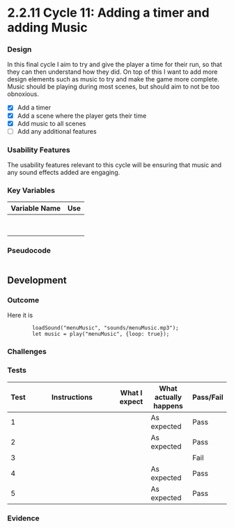 # 2.2.11 Cycle 11: Adding a timer and adding Music

### Design

In this final cycle I aim to try and give the player a time for their run, so that they can then understand how they did. On top of this I want to add more design elements such as music to try and make the game more complete. Music should be playing during most scenes, but should aim to not be too obnoxious.

* [x] Add a timer
* [x] Add a scene where the player gets their time
* [x] Add music to all scenes
* [ ] Add any additional features

### Usability Features

The usability features relevant to this cycle will be ensuring that music and any sound effects added are engaging.

### Key Variables

| Variable Name | Use |
| ------------- | --- |
|               |     |
|               |     |
|               |     |
|               |     |
|               |     |
|               |     |
|               |     |
|               |     |

### Pseudocode

```
```

## Development

### Outcome

Here it is

```
        loadSound("menuMusic", "sounds/menuMusic.mp3");
        let music = play("menuMusic", {loop: true}); 
```

### Challenges



### Tests

<table><thead><tr><th>Test</th><th width="182">Instructions</th><th>What I expect</th><th>What actually happens</th><th>Pass/Fail</th></tr></thead><tbody><tr><td>1</td><td></td><td></td><td>As expected</td><td>Pass</td></tr><tr><td>2</td><td></td><td></td><td>As expected</td><td>Pass</td></tr><tr><td>3</td><td></td><td> </td><td></td><td>Fail</td></tr><tr><td>4</td><td></td><td></td><td>As expected</td><td>Pass</td></tr><tr><td>5</td><td></td><td></td><td>As expected</td><td>Pass</td></tr></tbody></table>

### Evidence
